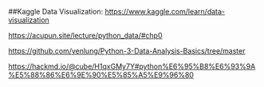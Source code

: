   ##Kaggle Data Visualization: https://www.kaggle.com/learn/data-visualization
  
  https://acupun.site/lecture/python_data/#chp0
  
  https://github.com/yenlung/Python-3-Data-Analysis-Basics/tree/master
  
  https://hackmd.io/@cube/H1qxGMy7Y#python%E6%95%B8%E6%93%9A%E5%88%86%E6%9E%90%E5%85%A5%E9%96%80
